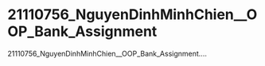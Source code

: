 # 21110756_NguyenDinhMinhChien__OOP_Bank_Assignment
21110756_NguyenDinhMinhChien__OOP_Bank_Assignment....
